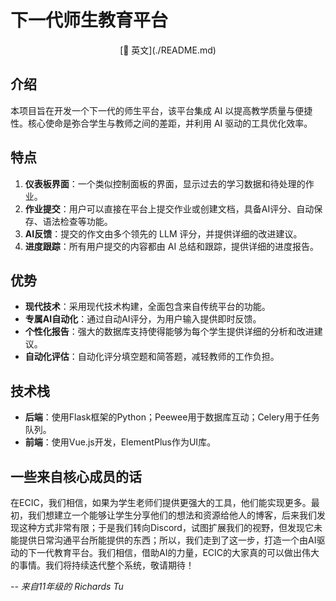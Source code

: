 # 下一代师生教育平台

<div align="center">
[🔣 英文](./README.md)
</div>

## 介绍
本项目旨在开发一个下一代的师生平台，该平台集成 AI 以提高教学质量与便捷性。核心使命是弥合学生与教师之间的差距，并利用 AI 驱动的工具优化效率。

## 特点
1. **仪表板界面**：一个类似控制面板的界面，显示过去的学习数据和待处理的作业。
2. **作业提交**：用户可以直接在平台上提交作业或创建文档，具备AI评分、自动保存、语法检查等功能。
3. **AI反馈**：提交的作文由多个领先的 LLM 评分，并提供详细的改进建议。
4. **进度跟踪**：所有用户提交的内容都由 AI 总结和跟踪，提供详细的进度报告。

## 优势
- **现代技术**：采用现代技术构建，全面包含来自传统平台的功能。
- **专属AI自动化**：通过自动AI评分，为用户输入提供即时反馈。
- **个性化报告**：强大的数据库支持使得能够为每个学生提供详细的分析和改进建议。
- **自动化评估**：自动化评分填空题和简答题，减轻教师的工作负担。

## 技术栈
- **后端**：使用Flask框架的Python；Peewee用于数据库互动；Celery用于任务队列。
- **前端**：使用Vue.js开发，ElementPlus作为UI库。

## 一些来自核心成员的话

在ECIC，我们相信，如果为学生老师们提供更强大的工具，他们能实现更多。最初，我们想建立一个能够让学生分享他们的想法和资源给他人的博客，后来我们发现这种方式非常有限；于是我们转向Discord，试图扩展我们的视野，但发现它未能提供日常沟通平台所能提供的东西；所以，我们走到了这一步，打造一个由AI驱动的下一代教育平台。我们相信，借助AI的力量，ECIC的大家真的可以做出伟大的事情。我们将持续迭代整个系统，敬请期待！

*-- 来自11年级的 Richards Tu*
